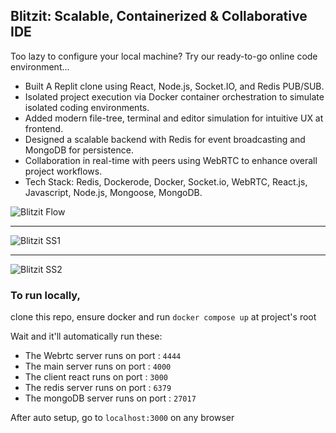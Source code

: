 ## Blitzit: Scalable, Containerized & Collaborative IDE

Too lazy to configure your local machine? 
Try our ready-to-go online code environment...

- Built A Replit clone using React, Node.js, Socket.IO, and Redis PUB/SUB.
- Isolated project execution via Docker container orchestration to simulate isolated coding environments.
- Added modern file-tree, terminal and editor simulation for intuitive UX at frontend.
- Designed a scalable backend with Redis for event broadcasting and MongoDB for persistence.
- Collaboration in real-time with peers using WebRTC to enhance overall project workflows.
- Tech Stack: Redis, Dockerode, Docker, Socket.io, WebRTC, React.js, Javascript, Node.js, Mongoose, MongoDB.


![Blitzit Flow](https://github.com/user-attachments/assets/d563bb83-68f4-46d7-ad4f-a1f53e0c809e)

-------------------------------

![Blitzit SS1](https://github.com/user-attachments/assets/3be28b2d-baf3-4a60-9b5e-d626d694ff3c)

-------------------------------

![Blitzit SS2](https://github.com/user-attachments/assets/e0e6d27e-e371-45e6-93a0-548484fbe9c2)


### To run locally,

clone this repo,
ensure docker and run `docker compose up` at project's root

Wait and it'll automatically run these: 

- The Webrtc server runs on port : `4444`
- The main server runs on port : `4000`
- The client react runs on port : `3000`
- The redis server runs on port : `6379`
- The mongoDB server runs on port : `27017`

After auto setup, go to `localhost:3000` on any browser
